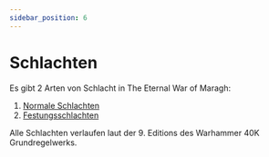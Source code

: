 ```yaml
---
sidebar_position: 6
---
```


# Schlachten

Es gibt 2 Arten von Schlacht in The Eternal War of Maragh:

1. [Normale Schlachten](Normale-schlacht)
2. [Festungsschlachten](Festungsschlacht)

Alle Schlachten verlaufen laut der 9. Editions des Warhammer 40K Grundregelwerks.